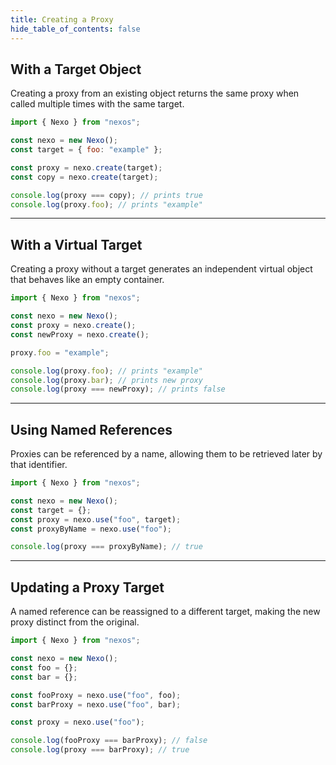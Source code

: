 ```yaml
---
title: Creating a Proxy
hide_table_of_contents: false
---
```


## With a Target Object

Creating a proxy from an existing object returns the same proxy when called multiple times with the same target.

```javascript
import { Nexo } from "nexos";

const nexo = new Nexo();
const target = { foo: "example" };

const proxy = nexo.create(target);
const copy = nexo.create(target);

console.log(proxy === copy); // prints true
console.log(proxy.foo); // prints "example"
```

---

## With a Virtual Target

Creating a proxy without a target generates an independent virtual object that behaves like an empty container.

```javascript
import { Nexo } from "nexos";

const nexo = new Nexo();
const proxy = nexo.create();
const newProxy = nexo.create();

proxy.foo = "example";

console.log(proxy.foo); // prints "example"
console.log(proxy.bar); // prints new proxy
console.log(proxy === newProxy); // prints false
```

---

## Using Named References

Proxies can be referenced by a name, allowing them to be retrieved later by that identifier.

```javascript
import { Nexo } from "nexos";

const nexo = new Nexo();
const target = {};
const proxy = nexo.use("foo", target);
const proxyByName = nexo.use("foo");

console.log(proxy === proxyByName); // true
```

---

## Updating a Proxy Target

A named reference can be reassigned to a different target, making the new proxy distinct from the original.

```javascript
import { Nexo } from "nexos";

const nexo = new Nexo();
const foo = {};
const bar = {};

const fooProxy = nexo.use("foo", foo);
const barProxy = nexo.use("foo", bar);

const proxy = nexo.use("foo");

console.log(fooProxy === barProxy); // false
console.log(proxy === barProxy); // true
```
